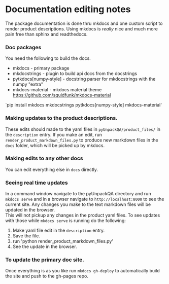 # Documentation editing notes
The package documentation is done thru mkdocs and one custom script to render product descriptions. Using mkdocs is *really* nice and much more pain free than sphinx and readthedocs.  

### Doc packages
You need the following to build the docs.  
- mkdocs - primary package
- mkdocstrings - plugin to build api docs from the docstrings
- pytkdocs[numpy-style] - docstring parser for mkdocstrings with the numpy "extra"  
- mkdocs-material - mkdocs material theme https://github.com/squidfunk/mkdocs-material

`pip install mkdocs mkdocstrings pytkdocs[numpy-style] mkdocs-material'  

### Making updates to the product descriptions.
These edits should made to the yaml files in `pyUnpackQA/product_files/` in the `description` entry. If you make an edit, run `render_product_markdown_files.py` to produce new markdown files in the `docs` folder, which will be picked up by mkdocs.

### Making edits to any other docs
You can edit everything else in `docs` directly.

### Seeing real time updates
In a command window navigate to the pyUnpackQA directory and run `mkdocs serve` and in a browser navigate to `http://localhost:8000` to see the current site. Any changes you make to the text markdown files will be updated in the browser.   
This will not pickup any changes in the product yaml files. To see updates with those while `mkdocs serve` is running do the following:  
1. Make yaml file edit in the `description` entry.
2. Save the file.
3. run 'python render_product_markdown_files.py'
4. See the update in the browser.

### To update the primary doc site.
Once everything is as you like run `mkdocs gh-deploy` to automatically build the site and push to the gh-pages repo. 
